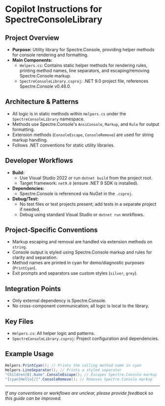 # Copilot Instructions for SpectreConsoleLibrary

## Project Overview
- **Purpose:** Utility library for Spectre.Console, providing helper methods for console rendering and formatting.
- **Main Components:**
  - `Helpers.cs`: Contains static helper methods for rendering rules, printing method names, line separators, and escaping/removing Spectre.Console markup.
  - `SpectreConsoleLibrary.csproj`: .NET 9.0 project file, references Spectre.Console v0.46.0.

## Architecture & Patterns
- All logic is in static methods within `Helpers.cs` under the `SpectreConsoleLibrary` namespace.
- Methods use Spectre.Console's `AnsiConsole`, `Markup`, and `Rule` for output formatting.
- Extension methods (`ConsoleEscape`, `ConsoleRemove`) are used for string markup handling.
- Follows .NET conventions for static utility libraries.

## Developer Workflows
- **Build:**
  - Use Visual Studio 2022 or run `dotnet build` from the project root.
  - Target framework: `net9.0` (ensure .NET 9 SDK is installed).
- **Dependencies:**
  - Spectre.Console is referenced via NuGet in the `.csproj`.
- **Debug/Test:**
  - No test files or test projects present; add tests in a separate project if needed.
  - Debug using standard Visual Studio or `dotnet run` workflows.

## Project-Specific Conventions
- Markup escaping and removal are handled via extension methods on `string`.
- Console output is styled using Spectre.Console markup and rules for clarity and separation.
- Method names are printed in cyan for demo/diagnostic purposes (`PrintCyan`).
- Exit prompts and separators use custom styles (`silver`, `grey`).

## Integration Points
- Only external dependency is Spectre.Console.
- No cross-component communication; all logic is local to the library.

## Key Files
- `Helpers.cs`: All helper logic and patterns.
- `SpectreConsoleLibrary.csproj`: Project configuration and dependencies.

## Example Usage
```csharp
Helpers.PrintCyan(); // Prints the calling method name in cyan
Helpers.LineSeparator(); // Prints a styled separator
"Children[0].Name".ConsoleEscape(); // Escapes Spectre.Console markup
"[cyan]Hello[/]".ConsoleRemove(); // Removes Spectre.Console markup
```

---
_If any conventions or workflows are unclear, please provide feedback so this guide can be improved._
